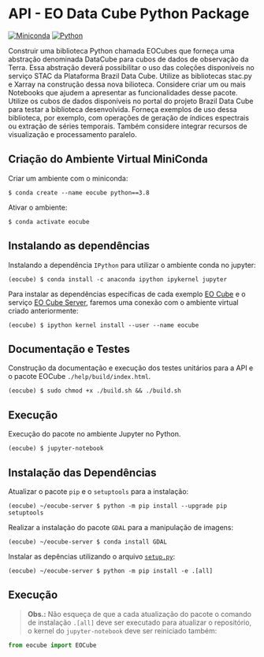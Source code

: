 # API - EO Data Cube Python Package

[![Miniconda](https://img.shields.io/badge/miniconda-3-green)](https://docs.conda.io/en/latest/miniconda.html)
[![Python](https://img.shields.io/badge/python-3.8-green)](https://www.python.org/)

Construir uma biblioteca Python chamada EOCubes que forneça uma abstração denominada DataCube para cubos de dados de observação da Terra. Essa abstração deverá possibilitar o uso das coleções disponíveis no serviço STAC da Plataforma Brazil Data Cube. Utilize as bibliotecas stac.py e Xarray na construção dessa nova bilioteca. Considere criar um ou mais Notebooks que ajudem a apresentar as funcionalidades desse pacote. Utilize os cubos de dados disponíveis no portal do projeto Brazil Data Cube para testar a biblioteca desenvolvida. Forneça exemplos de uso dessa biblioteca, por exemplo, com operações de geração de índices espectrais ou extração de séries temporais. Também considere integrar recursos de visualização e processamento paralelo.

## Criação do Ambiente Virtual MiniConda

Criar um ambiente com o miniconda:

~~~shell
$ conda create --name eocube python==3.8
~~~

Ativar o ambiente:

~~~shell
$ conda activate eocube
~~~

## Instalando as dependências

Instalando a dependência `IPython` para utilizar o ambiente conda no jupyter:

~~~shell
(eocube) $ conda install -c anaconda ipython ipykernel jupyter
~~~

Para instalar as dependências específicas de cada exemplo [EO Cube](./eocube) e o serviço [EO Cube Server](./eocube-server), faremos uma conexão com o ambiente virtual criado anteriormente:

~~~shell
(eocube) $ ipython kernel install --user --name eocube
~~~

## Documentação e Testes

Construção da documentação e execução dos testes unitários para a API e o pacote EOCube `./help/build/index.html`.

~~~shell
(eocube) $ sudo chmod +x ./build.sh && ./build.sh
~~~

## Execução

Execução do pacote no ambiente Jupyter no Python.

~~~shell
(eocube) $ jupyter-notebook
~~~

## Instalação das Dependências

Atualizar o pacote `pip` e o `setuptools` para a instalação:

~~~shell
(eocube) ~/eocube-server $ python -m pip install --upgrade pip setuptools
~~~

Realizar a instalação do pacote `GDAL` para a manipulação de imagens:

~~~shell
(eocube) ~/eocube-server $ conda install GDAL
~~~

Instalar as depências utilizando o arquivo [`setup.py`](./setup.py):

~~~shell
(eocube) ~/eocube-server $ python -m pip install -e .[all]
~~~

## Execução

> **Obs.:** Não esqueça de que a cada atualização do pacote o comando de instalação `.[all]` deve ser executado para atualizar o repositório, o kernel do `jupyter-notebook` deve ser reiniciado também:

~~~python
from eocube import EOCube
~~~
